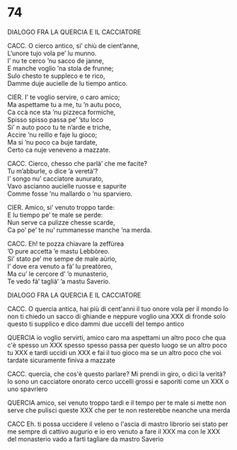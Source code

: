 # 74
  
DIALOGO FRA LA QUERCIA E IL CACCIATORE  
  
CACC. O cierco antico, si’ chiù de cient’anne,  
L’unore tujo vola pe’ lu munno.  
I’ nu te cerco ’nu sacco de janne,  
E manche voglio ’na stola de frunne;  
Sulo chesto te suppleco e te rico,  
Damme duje aucielle de lu tiempo antico.

CIER. I’ te voglio servire, o caro amico;  
Ma aspettame tu a me, tu ’n autu poco,  
Ca ccà nce sta ’nu pizzeca formiche,  
Spisso spisso passa pe’ ’stu loco  
Si’ n auto poco tu te n’arde e triche,  
Accire ’nu reillo e faje lu gioco;  
Ma si ’nu poco ca buje tardate,  
Certo ca nuje veneveno a mazzate.  

CACC. Cierco, chesso che parlà’ che me facite?  
Tu m’abburle, o dice ’a veretà’?  
I’ songo nu’ cacciatore aunurato,  
Vavo ascianno aucielle ruosse e sapurite  
Comme fosse ’nu mallardo o ’nu sparviero.

CIER. Amico, si’ venuto troppo tarde:  
E lu tiempo pe’ te male se perde:  
Nun serve ca pulizze chesse scarde,  
Ca po’ pe’ te nu’ rummanesse manche ’na merda.
  
CACC. Eh! te pozza chiavare la zeffùrea  
’O pure accetta ’e mastu Lebbòreo.  
Si’ stato pe’ me sempe de male aùrio,  
I’ dove era venuto a fà’ lu preatòreo,  
Ma cu’ le cercore d’ ’o munasterio,  
Te vedo fà’ taglià’ ’a mastu Saverio.

DIALOGO FRA LA QUERCIA E IL CACCIATORE

CACC. O quercia antica, hai più di cent'anni
il tuo onore vola per il mondo
Io non ti chiedo un sacco di ghiande
e neppure voglio una XXX di fronde
solo questo ti supplico e dico
dammi due uccelli del tempo antico

QUERCIA io voglio servirti,  amico caro
ma aspettami un  altro poco
che qua c'è spesso un XXX
spesso spesso passa per questo luogo
se un altro poco tu XXX e tardi
uccidi un XXX e fai il tuo gioco
ma se un altro poco che voi tardate
sicuramente finiva a mazzate

CACC. quercia, che cos'è questo parlare?
Mi prendi in giro, o dici la verità?
Io sono un  cacciatore onorato
cerco uccelli grossi e saporiti
come un XXX o uno spavriero

QUERCIA amico, sei venuto troppo tardi
e il tempo per te male si mette
non serve che pulisci queste XXX
che per te non resterebbe neanche una merda

CACC Eh. ti possa uccidere il veleno
o l'ascia di mastro librorio
sei stato per me sempre di cattivo augurio
e io ero venuto a fare il XXX
ma con le XXX del monasterio
vado a farti tagliare da mastro Saverio
